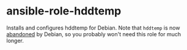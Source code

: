 # ansible-role-hddtemp

Installs and configures hddtemp for Debian. Note that `hddtemp` is now [abandoned](https://bugs.debian.org/cgi-bin/bugreport.cgi?bug=1002484) by Debian, so you probably won't need this role for much longer.
